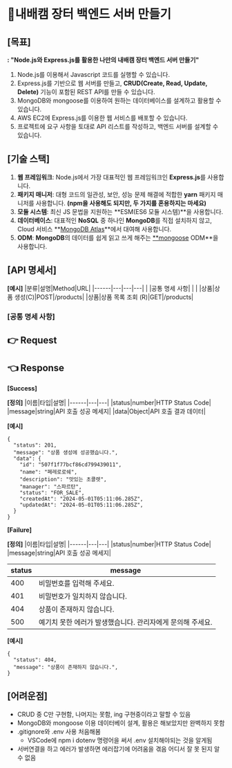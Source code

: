 # 🛒내배캠 장터 백엔드 서버 만들기
## [목표]
**: "Node.js와 Express.js를 활용한 나만의 내배캠 장터 백엔드 서버 만들기"**
1) Node.js를 이용해서 Javascript 코드를 실행할 수 있습니다.
2) Express.js를 기반으로 웹 서버를 만들고, **CRUD(Create, Read, Update, Delete)** 기능이 포함된 REST API를 만들 수 있습니다.
3) MongoDB와 mongoose를 이용하여 원하는 데이터베이스를 설계하고 활용할 수 있습니다.
4) AWS EC2에 Express.js를 이용한 웹 서비스를 배포할 수 있습니다.
5) 프로젝트에 요구 사항을 토대로 API 리스트를 작성하고, 백엔드 서버를 설계할 수 있습니다.

## [기술 스택]
1) **웹 프레임워크**: Node.js에서 가장 대표적인 웹 프레임워크인 **Express.js**를 사용합니다.
2) **패키지 매니저**: 대형 코드의 일관성, 보안, 성능 문제 해결에 적합한 **yarn** 패키지 매니저를 사용합니다. **(npm을 사용해도 되지만, 두 가지를 혼용하지는 마세요)**
3) **모듈 시스템**: 최신 JS 문법을 지원하는 **ESM(ES6 모듈 시스템)**을 사용합니다.
4) **데이터베이스**: 대표적인 **NoSQL** 중 하나인 **MongoDB**를 직접 설치하지 않고, Cloud 서비스 **[MongoDB Atlas](https://www.mongodb.com/products/platform/cloud)**에서 대여해 사용합니다.
5) **ODM**: **MongoDB**의 데이터를 쉽게 읽고 쓰게 해주는 [**mongoose](https://mongoosejs.com/docs/guide.html) ODM**을 사용합니다.

## [API 명세서]
**[예시]**
|분류|설명|Method|URL|
|------|---|---|---|
|  |공통 명세 사항|  |   |
|상품|상품 생성(C)|POST|/products|
|상품|상품 목록 조회 (R)|GET|/products|


### [공통 명세 사항]
## **👉 Request**</br>
## **👈 Response**</br>

**[Success]**

**[정의]**
|이름|타입|설명|
|------|---|---|
|status|number|HTTP Status Code|
|message|string|API 호출 성공 메세지|
|data|Object|API 호출 결과 데이터|

**[예시]**
<pre><code>{
  "status": 201,
  "message": "상품 생성에 성공했습니다.",
  "data": {
    "id": "507f1f77bcf86cd799439011",
    "name": "페레로로쉐",
    "description": "맛있는 초콜렛",
    "manager": "스파르탄",
    "status": "FOR_SALE",
    "createdAt": "2024-05-01T05:11:06.285Z",
    "updatedAt": "2024-05-01T05:11:06.285Z", 
  }
}</code></pre>

**[Failure]**

**[정의]**
|이름|타입|설명|
|------|---|---|
|status|number|HTTP Status Code|
|message|string|API 호출 성공 메세지|

|status|message|
|------|---|
|400|비밀번호를 입력해 주세요.|
|401|비밀번호가 일치하지 않습니다.|
|404|상품이 존재하지 않습니다.|
|500|예기치 못한 에러가 발생했습니다. 관리자에게 문의해 주세요.|

**[예시]**
<pre><code>{
  "status": 404,
  "message": "상품이 존재하지 않습니다.",
}</code></pre>


## [어려운점]
- CRUD 중 C만 구현함, 나머지는 못함, ing 구현중이라고 말할 수 있음
- MongoDB와 mongoose 이용 데이터베이 설계, 활용은 해보았지만 완벽하지 못함
- .gitignore와 .env 사용 처음해봄
  - VSCode에 npm i dotenv 명령어을 써서 .env 설치해야되는 것을 알게됨
- 서버연결을 하고 에러가 발생하면 에러잡기에 어려움을 겪음 어디서 잘 못 된지 알 수 없음
